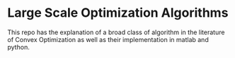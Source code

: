 # Large Scale Optimization Algorithms

This repo has the explanation of a broad class of algorithm in the literature of Convex Optimization as well as their implementation in matlab and python.
